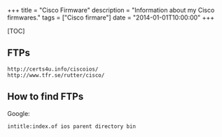 +++
title = "Cisco Firmware"
description = "Information about my Cisco firmwares."
tags = ["Cisco firmare"]
date = "2014-01-01T10:00:00"
+++

[TOC]

## FTPs

    
    http://certs4u.info/ciscoios/
    http://www.tfr.se/rutter/cisco/


## How to find FTPs

Google:

    
    intitle:index.of ios parent directory bin


